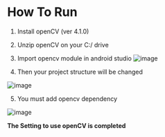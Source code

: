 # How To Run

1. Install openCV (ver 4.1.0)
2. Unzip openCV on your C:/ drive
3. Import opencv module in android studio
![image](https://user-images.githubusercontent.com/46439995/84439344-fc750c80-ac72-11ea-863f-2f91f3857a88.png)

4. Then your project structure will be changed

![image](https://user-images.githubusercontent.com/46439995/84439389-1151a000-ac73-11ea-8959-8e3187b97b4c.png)

5. You must add opencv dependency

![image](https://user-images.githubusercontent.com/46439995/84439519-570e6880-ac73-11ea-9f01-59ea27a53de0.png)

<b>The Setting to use openCV is completed</b>

